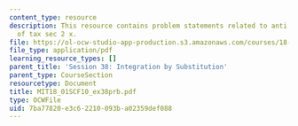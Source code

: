 ```yaml
---
content_type: resource
description: This resource contains problem statements related to anti derivative
  of tax sec 2 x.
file: https://ol-ocw-studio-app-production.s3.amazonaws.com/courses/18-01sc-single-variable-calculus-fall-2010/7ba77820e3c62210093ba02359def088_MIT18_01SCF10_ex38prb.pdf
file_type: application/pdf
learning_resource_types: []
parent_title: 'Session 38: Integration by Substitution'
parent_type: CourseSection
resourcetype: Document
title: MIT18_01SCF10_ex38prb.pdf
type: OCWFile
uid: 7ba77820-e3c6-2210-093b-a02359def088
---
```

